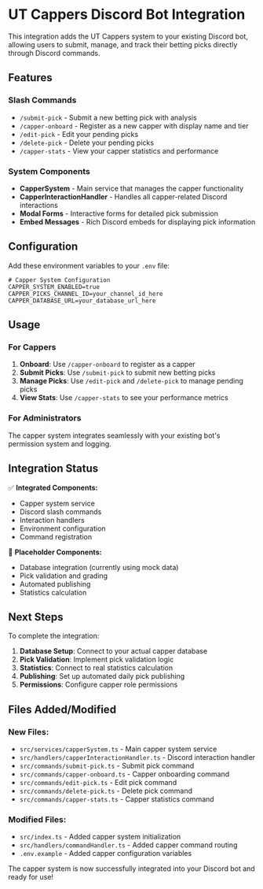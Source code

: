 # UT Cappers Discord Bot Integration

This integration adds the UT Cappers system to your existing Discord bot, allowing users to submit, manage, and track their betting picks directly through Discord commands.

## Features

### Slash Commands
- `/submit-pick` - Submit a new betting pick with analysis
- `/capper-onboard` - Register as a new capper with display name and tier
- `/edit-pick` - Edit your pending picks
- `/delete-pick` - Delete your pending picks  
- `/capper-stats` - View your capper statistics and performance

### System Components
- **CapperSystem** - Main service that manages the capper functionality
- **CapperInteractionHandler** - Handles all capper-related Discord interactions
- **Modal Forms** - Interactive forms for detailed pick submission
- **Embed Messages** - Rich Discord embeds for displaying pick information

## Configuration

Add these environment variables to your `.env` file:

```env
# Capper System Configuration
CAPPER_SYSTEM_ENABLED=true
CAPPER_PICKS_CHANNEL_ID=your_channel_id_here
CAPPER_DATABASE_URL=your_database_url_here
```

## Usage

### For Cappers
1. **Onboard**: Use `/capper-onboard` to register as a capper
2. **Submit Picks**: Use `/submit-pick` to submit new betting picks
3. **Manage Picks**: Use `/edit-pick` and `/delete-pick` to manage pending picks
4. **View Stats**: Use `/capper-stats` to see your performance metrics

### For Administrators
The capper system integrates seamlessly with your existing bot's permission system and logging.

## Integration Status

✅ **Integrated Components:**
- Capper system service
- Discord slash commands
- Interaction handlers
- Environment configuration
- Command registration

🔄 **Placeholder Components:**
- Database integration (currently using mock data)
- Pick validation and grading
- Automated publishing
- Statistics calculation

## Next Steps

To complete the integration:

1. **Database Setup**: Connect to your actual capper database
2. **Pick Validation**: Implement pick validation logic
3. **Statistics**: Connect to real statistics calculation
4. **Publishing**: Set up automated daily pick publishing
5. **Permissions**: Configure capper role permissions

## Files Added/Modified

### New Files:
- `src/services/capperSystem.ts` - Main capper system service
- `src/handlers/capperInteractionHandler.ts` - Discord interaction handler
- `src/commands/submit-pick.ts` - Submit pick command
- `src/commands/capper-onboard.ts` - Capper onboarding command
- `src/commands/edit-pick.ts` - Edit pick command
- `src/commands/delete-pick.ts` - Delete pick command
- `src/commands/capper-stats.ts` - Capper statistics command

### Modified Files:
- `src/index.ts` - Added capper system initialization
- `src/handlers/commandHandler.ts` - Added capper command routing
- `.env.example` - Added capper configuration variables

The capper system is now successfully integrated into your Discord bot and ready for use!